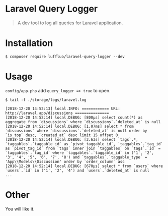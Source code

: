 # Laravel Query Logger

> A dev tool to log all queries for Laravel application.

# Installation
```
$ composer require luffluo/laravel-query-logger --dev
```

# Usage

`config/app.php` add `query_logger => true` to open.

```
$ tail -f ./storage/logs/laravel.log
```

```
[2018-12-20 14:52:13] local.INFO: ============ URL: http://laravel.app/discussions ===============
[2018-12-20 14:52:14] local.DEBUG: [800μs] select count(*) as aggregate from `discussions` where `discussions`.`deleted_at` is null
[2018-12-20 14:52:14] local.DEBUG: [1.07ms] select * from `discussions` where `discussions`.`deleted_at` is null order by `is_top` desc, `created_at` desc limit 15 offset 0
[2018-12-20 14:52:14] local.DEBUG: [3.63s] select `tags`.*, `taggables`.`taggable_id` as `pivot_taggable_id`, `taggables`.`tag_id` as `pivot_tag_id` from `tags` inner join `taggables` on `tags`.`id` = `taggables`.`tag_id` where `taggables`.`taggable_id` in ('1', '2', '3', '4', '5', '6', '7', '8') and `taggables`.`taggable_type` = 'App\\Models\\Discussion' order by `order_column` asc
[2018-12-20 14:52:14] local.DEBUG: [670μs] select * from `users` where `users`.`id` in ('1', '2', '4') and `users`.`deleted_at` is null
...
```

# Other
You will like it.
